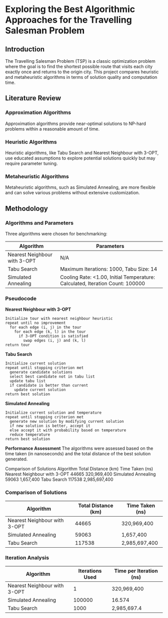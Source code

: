 # Exploring the Best Algorithmic Approaches for the Travelling Salesman Problem

## Introduction
The Travelling Salesman Problem (TSP) is a classic optimization problem where the goal is to find the shortest possible route that visits each city exactly once and returns to the origin city. This project compares heuristic and metaheuristic algorithms in terms of solution quality and computation time.

## Literature Review
### Approximation Algorithms
Approximation algorithms provide near-optimal solutions to NP-hard problems within a reasonable amount of time.

### Heuristic Algorithms
Heuristic algorithms, like Tabu Search and Nearest Neighbour with 3-OPT, use educated assumptions to explore potential solutions quickly but may require parameter tuning.

### Metaheuristic Algorithms
Metaheuristic algorithms, such as Simulated Annealing, are more flexible and can solve various problems without extensive customization.

## Methodology
### Algorithms and Parameters
Three algorithms were chosen for benchmarking:

| Algorithm                  | Parameters                                    |
|----------------------------|-----------------------------------------------|
| Nearest Neighbour with 3-OPT | N/A                                         |
| Tabu Search                | Maximum Iterations: 1000, Tabu Size: 14       |
| Simulated Annealing        | Cooling Rate: <1.00, Initial Temperature: Calculated, Iteration Count: 100000 |

### Pseudocode
**Nearest Neighbour with 3-OPT**
```plaintext
Initialize tour with nearest neighbour heuristic
repeat until no improvement
  for each edge (i, j) in the tour
    for each edge (k, l) in the tour
      if 3-OPT condition is satisfied
        swap edges (i, j) and (k, l)
return tour
```

**Tabu Search**
```plaintext
Initialize current solution
repeat until stopping criterion met
  generate candidate solutions
  select best candidate not in tabu list
  update tabu list
  if candidate is better than current
    update current solution
return best solution
```

**Simulated Annealing**
```plaintext
Initialize current solution and temperature
repeat until stopping criterion met
  generate new solution by modifying current solution
  if new solution is better, accept it
  else accept it with probability based on temperature
  reduce temperature
return best solution
```

**Performance Assessment**
The algorithms were assessed based on the time taken (in nanoseconds) and the total distance of the best solution generated.

Comparison of Solutions
Algorithm	Total Distance (km)	Time Taken (ns)
Nearest Neighbour with 3-OPT	44665	320,969,400
Simulated Annealing	59063	1,657,400
Tabu Search	117538	2,985,697,400

### Comparison of Solutions
| Algorithm                     | Total Distance (km) | Time Taken (ns)   |
|-------------------------------|----------------------|---------------------|
| Nearest Neighbour with 3-OPT | 44665                | 320,969,400         |
| Simulated Annealing           | 59063                | 1,657,400           |
| Tabu Search                   | 117538               | 2,985,697,400       |

### Iteration Analysis
| Algorithm                     | Iterations Used | Time per Iteration (ns) |
|-------------------------------|-----------------|-------------------------|
| Nearest Neighbour with 3-OPT | 1               | 320,969,400             |
| Simulated Annealing           | 100000          | 16.574                  |
| Tabu Search                   | 1000            | 2,985,697.4             |


